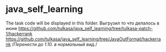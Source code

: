 # java_self_learning
The task code will be displayed in this folder.
Выгрузил то что делалось в июне
https://github.com/tulkasa/java_self_learning/tree/tulkasa-patch-1/hackerrank
https://github.com/tulkasa/java_self_learning/tree/JavaOutFormat/hackerrank
/*Перенести до 1.10. в нормальный вид.*/
